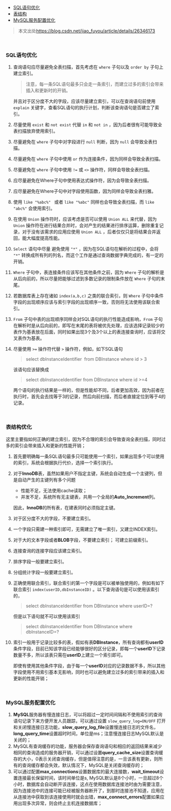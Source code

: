 <div class="catalog">

- [SQL语句优化](#t1)
- [表结构](#t2)
- [MySQL服务配置优化](#t3)

</div>

> 本文出处<a href="https://blog.csdn.net/jiao_fuyou/article/details/26346173" target="_blank">https://blog.csdn.net/jiao_fuyou/article/details/26346173 </a>

<br>

### <span id="t1">SQL语句优化</span>

1. 查询语句应尽量避免全表扫描，首先考虑在 `where` 子句以及 `order by` 子句上建立索引。

   > 注意，每一条SQL语句最多只会走一条索引，而建立过多的索引会带来插入和更新时的开销。

   并且对于区分度不大的字段，应该尽量建立索引，可以在查询语句前使用 `explain` 关键字，查看SQL语句的执行计划，判断该查询语句是否建立了索引。

2. 尽量使用 `exist` 和 `not exist` 代替 `in` 和 `not in` ，因为后者很有可能导致全表扫描放弃使用索引。

3. 尽量避免在 `where` 子句中对字段进行 `null` 判断，因为 `null` 会导致全表扫描。

4. 尽量避免在 `where` 子句中使用 `or` 作为连接条件，因为同样会导致全表扫描。

5. 尽量避免在 `where` 子句中使用 `!=` 或 `<>` 操作符，同样会导致全表扫描。

6. 应尽量避免在Where子句中使用表达式操作符，因为会导致全表扫描。

7. 应尽量避免在Where子句中对字段使用函数，因为同样会导致全表扫雅。

8. 使用 `like "%abc%" ` 或者 `like "%abc"` 同样也会导致全表扫描，而 `like "abc%"` 会使用索引。

9. 在使用 `Union` 操作符时，应该考虑是否可以使用 `Union ALL` 来代替，因为 `Union` 操作符在进行结果合并时，会对产生的结果进行排序运算，删除重复记录，对于没有该需求的应用应使用 `Union ALL` ，后者仅仅只是将结果合并返回，能大幅度提高性能。

10. `Select` 语句中尽量 避免使用 `"*"` ，因为在SQL语句在解析的过程中，会将 `"*"` 转换成所有列的列名，而这个工作是通过查询数据字典完成的，有一定的开销。

11. `Where` 子句中，表连接条件应该写在其他条件之前，因为 `Where` 子句的解析是从后向前的，所以尽量把能够过滤到多数记录的限制条件放在 `Where` 子句的末尾。

12. 若数据库表上存在诸如 `index(a,b,c)` 之类的联合索引，则 `Where` 子句中条件字段的出现顺序应该与索引字段的出现顺序一致，否则将无法使用该联合索引。

13. `From` 子句中表的出现顺序同样会对SQL语句的执行性能造成影响，`From` 子句在解析时是从后向前的，即写在末尾的表将被优先处理，应该选择记录较少的表作为基表放在后面，同时如果出现3个及3个以上的表连接查询时，应该将交叉表作为基表。

14. 尽量使用 `>=` 操作符代替 `>` 操作符，例如，如下SQL语句

    > select dbInstanceIdentifier  from DBInstance where id > 3

    该语句应该替换成 

    > select dbInstanceIdentifier from DBInstance where id >=4 

    两个语句的执行结果是一样的，但是性能却不同，后者更加高效，因为前者在执行时，首先会去找等于3的记录，然后向前扫描，而后者直接定位到等于4的记录。



<br>

### <span id="t2">表结构优化</span>

这里主要指如何正确的建立索引，因为不合理的索引会导致查询全表扫描，同时过多的索引会带来插入和更新的性能开销；

1. 首先要明确每一条SQL语句最多只可能使用一个索引，如果出现多个可以使用的索引，系统会根据执行代价，选择一个索引执行。

2. 对于**InnoDB**表，虽然如果用户不指定主键，系统会自动生成一个主键列，但是自动产生的主键列有多个问题

   - 性能不足，无法使用cache读取；
   - 并发不足，系统所有无主键表，共用一个全局的**Auto_Increment**列。

   因此，**InnoDB**的所有表，在建表同时必须指定主键。

3. 对于区分度不大的字段，不要建立索引。

4. 一个字段只需建一种索引即可，无需建立了唯一索引，又建立INDEX索引。

5. 对于大的文本字段或者**BLOB**字段，不要建立索引； 可建立前缀索引。

6. 连接查询的连接字段应该建立索引。

7. 排序字段一般要建立索引。

8. 分组统计字段一般要建立索引。

9. 正确使用联合索引，联合索引的第一个字段是可以被单独使用的，例如有如下联合索引 `index(userID,dbInstanceID)` 。以下查询语句是可以使用该索引的，

   > select dbInstanceIdentifier from DBInstance where userID=? 

   但是以下语句就不可以使用该索引

   > select dbInstanceIdentifier from DBInstance where dbInstanceID=?

10. 索引一般用于记录比较多的表，假如有表**DBInstance**，所有查询都有**userID**条件字段，目前已知该字段已经能够很好的区分记录，即每一个**userID**下记录数量不多，所以该表只需在**userID**上建立一个索引即可。

    即使有使用其他条件字段，由于每一个**userID**对应的记录数据不多，所以其他字段使用不用索引基本无影响，同时也可以避免建立过多的索引带来的插入和更新的性能开销；

<br>

### <span id="t3">MySQL服务配置优化</span>

1. **MySQL**服务器有慢连接日志，可以将超过一定时间间隔和不使用索引的查询语句记录下来方便开发人员跟踪，可以通过设置 `slow_query_log=ON/OFF` 打开和关闭慢连接日志功能，**slow_query_log_file**设置慢连接日志的文件名，**long_query_time**设置超时时间，单位是ms；注意慢连接日志MySQL默认是关闭的；
2. MySQL有查询缓存的功能，服务器会保存查询语句和相应的返回结果来减少相同的查询造成的服务器开销，可以通过设置**query_cache_size**设置查询缓存的大小，0表示关闭查询缓存，但是值得注意的是，一旦该表有更新，则所有的查询缓存都会失效，默认情况下，MySQL是关闭查询缓存的；
3. 可以通过配置**max_connections**设置数据库的最大连接数，**wait_timeout**设置连接最长保留时间，该时间单位是s, MySQL默认是8个小时，一旦超过8个小时，数据库会自动断开该连接，这点在使用数据库连接池时由为需要注意，因为连接池中的连接可能已经被服务器断开了，到那时连接池不知道，应用在从连接池中获取到该连接使用时就会出错，**max_connect_errors**配置如果应用出现多次异常，则会终止主机连接数据库；
